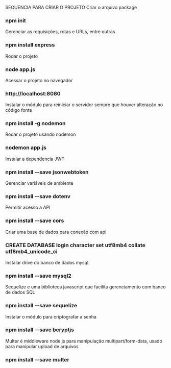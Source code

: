SEQUENCIA PARA CRIAR O PROJETO
Criar o arquivo package
### npm init

Gerenciar as requisições, rotas e URLs, entre outras 
### npm install express

Rodar o projeto
### node app.js

Acessar o projeto no navegador 
### http://localhost:8080

Instalar o módulo para reiniciar o servidor sempre que houver alteração no código fonte 
### npm install -g nodemon

Rodar o projeto usando nodemon
### nodemon app.js

Instalar a dependencia JWT
### npm install --save jsonwebtoken

Gerenciar variáveis de ambiente
### npm install --save dotenv

Permitir acesso a API
### npm install --save cors

Criar uma base de dados para conexão com api
### CREATE DATABASE login character set utf8mb4 collate utf8mb4_unicode_ci

Instalar drive do banco de dados mysql 
### npm install --save mysql2

Sequelize e uma biblioteca javascript que facilita gerenciamento com banco de dados SQL
### npm install --save sequelize

Instalar o módulo para criptografar a senha 
### npm install --save bcryptjs

Multer é middleware node.js para manipulação multipart/form-data, usado para manipular upload de arquivos
### npm install --save multer